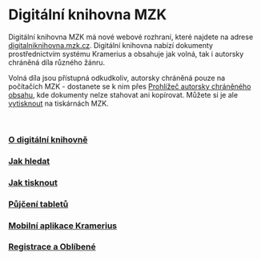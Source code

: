 # Digitální knihovna MZK

Digitální knihovna MZK má nové webové rozhraní, které najdete na adrese <a class="external" href="http://digitalniknihovna.mzk.cz/" target="_blank">digitalniknihovna.mzk.cz</a>. Digitální knihovna nabízí dokumenty prostřednictvím systému Kramerius a obsahuje jak volná, tak i autorsky chráněná díla různého žánru.

Volná díla jsou přístupná odkudkoliv, autorsky chráněná pouze na počítačích MZK - dostanete se k nim přes [Prohlížeč autorsky chráněného obsahu](/cs/digitalni-knihovna), kde dokumenty nelze stahovat ani kopírovat. Můžete si je ale [vytisknout](/cs/jak-tisknout) na tiskárnách MZK.

<br>
   
### [O digitální knihovně](/cs/o-digitalni-knihovne)
### [Jak hledat](/cs/jak-hledat)
### [Jak tisknout](/cs/jak-tisknout)
### [Půjčení tabletů](/cs/tablety)
### [Mobilní aplikace Kramerius](/cs/mobilni-aplikace-kramerius)
### [Registrace a Oblíbené](/cs/registrace-a-oblibene)
